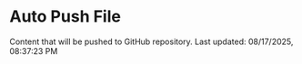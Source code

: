 # Auto Push File

Content that will be pushed to GitHub repository.
Last updated: 08/17/2025, 08:37:23 PM